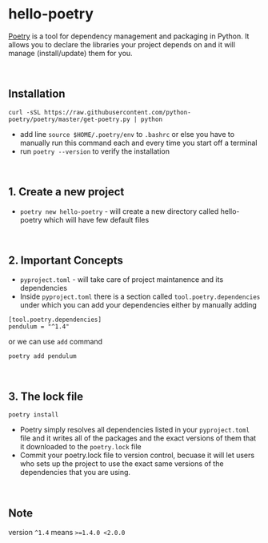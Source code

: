 # hello-poetry

[Poetry](https://python-poetry.org/docs/) is a tool for dependency management and packaging in Python. It allows you to declare the libraries your project depends on and it will manage (install/update) them for you.


<br>

## Installation

```
curl -sSL https://raw.githubusercontent.com/python-poetry/poetry/master/get-poetry.py | python
```

- add line `source $HOME/.poetry/env` to `.bashrc` or else you have to manually run this command each and every time you start off a terminal
- run `poetry --version` to verify the installation

<br>

## 1. Create a new project

- `poetry new hello-poetry` - will create a new directory called hello-poetry which will have few default files

<br>

## 2. Important Concepts

- `pyproject.toml` - will take care of project maintanence and its dependencies
- Inside `pyproject.toml` there is a section called `tool.poetry.dependencies` under which you can add your dependencies either by manually adding

```
[tool.poetry.dependencies]
pendulum = "^1.4"
```

or we can use `add` command

```
poetry add pendulum
```

<br>

## 3. The lock file

```
poetry install
``` 

- Poetry simply resolves all dependencies listed in your `pyproject.toml` file and it writes all of the packages and the exact versions of them that it downloaded to the `poetry.lock` file
- Commit your poetry.lock file to version control, becuase it will let users who sets up the project to use the exact same versions of the dependencies that you are using.

<br>

## Note

version `^1.4` means `>=1.4.0 <2.0.0`
